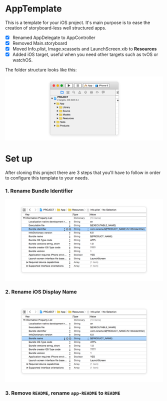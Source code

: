# AppTemplate

This is a template for your iOS project. It's main purpose is to ease the creation of storyboard-less well structured apps.

- [x] Renamed AppDelegate to AppController
- [x] Removed Main.storyboard
- [x] Moved Info.plist, Image.xcassets and LaunchScreen.xib to **Resources**
- [x] Added iOS target, useful when you need other targets such as tvOS or watchOS.

The folder structure looks like this:

![folder structure](https://raw.githubusercontent.com/3lvis/AppTemplate/master/GitHub/project-structure-2.png)

# Set up

After cloning this project there are 3 steps that you'll have to follow in order to configure this template to your needs.

### 1. Rename Bundle Identifier

![Bundle indentifier](https://raw.githubusercontent.com/3lvis/AppTemplate/master/GitHub/step-2-rename-bundle-2.png)

### 2. Rename iOS Display Name

![Bundle name](https://raw.githubusercontent.com/3lvis/AppTemplate/master/GitHub/step-3-rename-display-name-2.png)

### 3. Remove `README`, rename `app-README` to `README`

